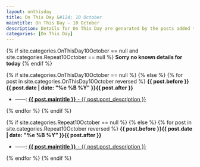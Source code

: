 ```yaml
---
layout: onthisday
title: On This Day &#124; 10 October
maintitle: On This Day — 10 October
description: Details for On This Day are genarated by the posts added to the website so the content is subject to changes/updates over time.
categories: [On This Day]
---
```


{% if site.categories.OnThisDay10October == null and site.categories.Repeat10October == null %}
<strong>Sorry no known details for today</strong>
{% endif %}

{% if site.categories.OnThisDay10October == null %}
{% else %}
{% for post in site.categories.OnThisDay10October reversed %}
<strong>{{ post.before }}{{ post.date | date: "%e %B %Y" }}{{ post.after }}</strong>
<ul>
<li> ——: <a href="{{ post.url }}"><strong>{{ post.maintitle }}</strong> - {{ post.post_description }}</a></li>
</ul>
{% endfor %}
{% endif %}

{% if site.categories.Repeat10October == null %}
{% else %}
{% for post in site.categories.Repeat10October reversed %}
<strong>{{ post.before }}{{ post.date | date: "%e %B %Y" }}{{ post.after }}</strong>
<ul>
<li> ——: <a href="{{ post.url }}"><strong>{{ post.maintitle }}</strong> - {{ post.post_description }}</a></li>
</ul>
{% endfor %}
{% endif %}
